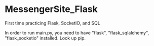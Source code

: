 # MessengerSite_Flask
First time practicing Flask, SocketIO, and SQL

In order to run main.py, you need to have "flask", "flask_sqlalchemy", "flask_socketio" installed. Look up pip.


